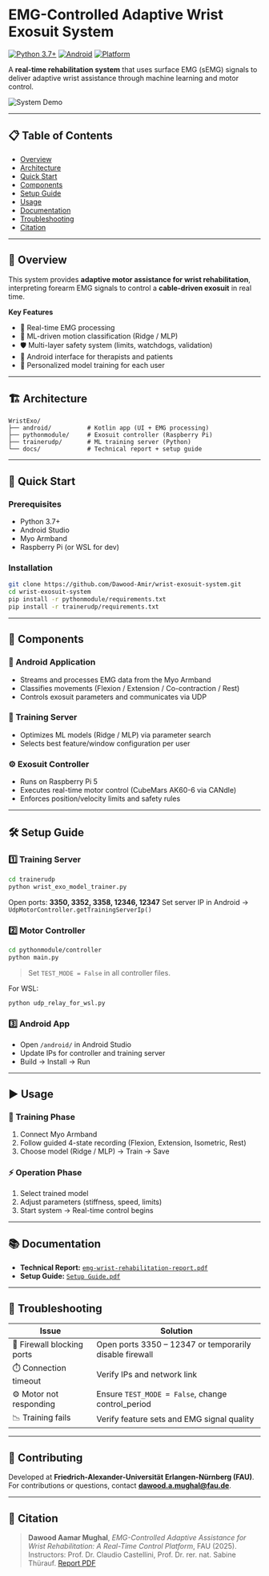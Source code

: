 # EMG-Controlled Adaptive Wrist Exosuit System

[![Python 3.7+](https://img.shields.io/badge/python-3.7+-blue.svg)](https://www.python.org/downloads/)
[![Android](https://img.shields.io/badge/Android-Kotlin-green.svg)](https://developer.android.com/)
[![Platform](https://img.shields.io/badge/Platform-Android%20%7C%20Raspberry%20Pi%20%7C%20Python-lightgrey.svg)]()

A **real-time rehabilitation system** that uses surface EMG (sEMG) signals to deliver adaptive wrist assistance through machine learning and motor control.

![System Demo](docs/media/demo.gif) <!-- replace with actual gif later -->

---

## 📋 Table of Contents

* [Overview](#overview)
* [Architecture](#architecture)
* [Quick Start](#quick-start)
* [Components](#components)
* [Setup Guide](#setup-guide)
* [Usage](#usage)
* [Documentation](#documentation)
* [Troubleshooting](#troubleshooting)
* [Citation](#citation)

---

## 🎯 Overview

This system provides **adaptive motor assistance for wrist rehabilitation**, interpreting forearm EMG signals to control a **cable-driven exosuit** in real time.

**Key Features**

* 🧠 Real-time EMG processing 
* 🤖 ML-driven motion classification (Ridge / MLP)
* 🛡️ Multi-layer safety system (limits, watchdogs, validation)
* 📱 Android interface for therapists and patients
* 🔧 Personalized model training for each user

---

## 🏗️ Architecture

```
WristExo/
├── android/          # Kotlin app (UI + EMG processing)
├── pythonmodule/     # Exosuit controller (Raspberry Pi)
├── trainerudp/       # ML training server (Python)
└── docs/             # Technical report + setup guide
```

---

## 🚀 Quick Start

### Prerequisites

* Python 3.7+
* Android Studio
* Myo Armband
* Raspberry Pi (or WSL for dev)

### Installation

```bash
git clone https://github.com/Dawood-Amir/wrist-exosuit-system.git
cd wrist-exosuit-system
pip install -r pythonmodule/requirements.txt
pip install -r trainerudp/requirements.txt
```

---

## 🧩 Components

### 📱 Android Application

* Streams and processes EMG data from the Myo Armband
* Classifies movements (Flexion / Extension / Co-contraction / Rest)
* Controls exosuit parameters and communicates via UDP

### 🧠 Training Server

* Optimizes ML models (Ridge / MLP) via parameter search
* Selects best feature/window configuration per user

### ⚙️ Exosuit Controller

* Runs on Raspberry Pi 5
* Executes real-time motor control (CubeMars AK60-6 via CANdle)
* Enforces position/velocity limits and safety rules

---

## 🛠️ Setup Guide

### 1️⃣ Training Server

```bash
cd trainerudp
python wrist_exo_model_trainer.py
```

Open ports: **3350, 3352, 3358, 12346, 12347**
Set server IP in Android → `UdpMotorController.getTrainingServerIp()`

### 2️⃣ Motor Controller

```bash
cd pythonmodule/controller
python main.py
```

> Set `TEST_MODE = False` in all controller files.

For WSL:

```bash
python udp_relay_for_wsl.py
```

### 3️⃣ Android App

* Open `/android/` in Android Studio
* Update IPs for controller and training server
* Build → Install → Run

---

## ▶️ Usage

### 🧾 Training Phase

1. Connect Myo Armband
2. Follow guided 4-state recording (Flexion, Extension, Isometric, Rest)
3. Choose model (Ridge / MLP) → Train → Save

### ⚡ Operation Phase

1. Select trained model
2. Adjust parameters (stiffness, speed, limits)
3. Start system → Real-time control begins

---

## 📚 Documentation

* **Technical Report:** [`emg-wrist-rehabilitation-report.pdf`](Report/emg-wrist-rehabilitation-report.pdf)
* **Setup Guide:** [`Setup Guide.pdf`](Report/Setup%20Guide.pdf)

---

## 🧩 Troubleshooting

| Issue                      | Solution                                                |
| -------------------------- | ------------------------------------------------------- |
| 🔴 Firewall blocking ports | Open ports 3350 – 12347 or temporarily disable firewall |
| ⏱️ Connection timeout      | Verify IPs and network link                             |
| ⚙️ Motor not responding    | Ensure `TEST_MODE = False`, change control_period       |
| 📉 Training fails          | Verify feature sets and EMG signal quality              |

---

## 🤝 Contributing

Developed at **Friedrich-Alexander-Universität Erlangen-Nürnberg (FAU)**.
For contributions or questions, contact **[dawood.a.mughal@fau.de](mailto:dawood.a.mughal@fau.de)**.

---

## 📄 Citation

> **Dawood Aamar Mughal**, *EMG-Controlled Adaptive Assistance for Wrist Rehabilitation: A Real-Time Control Platform*, FAU (2025).
> Instructors: Prof. Dr. Claudio Castellini, Prof. Dr. rer. nat. Sabine Thürauf.
> [Report PDF](docs/emg-wrist-rehabilitation-report.pdf)


